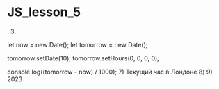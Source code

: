 # JS_lesson_5

3) 
let now = new Date(); 
let tomorrow = new Date();

tomorrow.setDate(10);
tomorrow.setHours(0, 0, 0, 0);

console.log((tomorrow - now) / 1000);
7) Текущий час в Лондоне
8)
9) 2023

